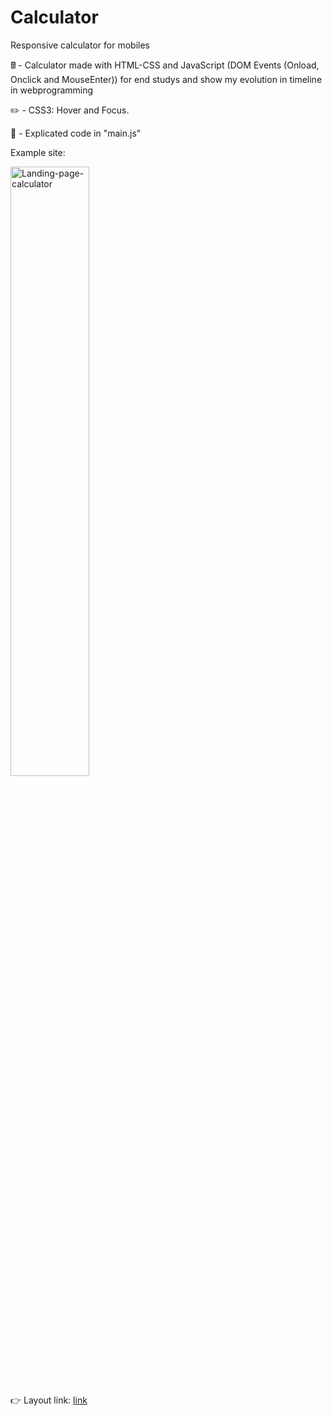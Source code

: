 # Calculator

Responsive calculator for mobiles

🖩 - Calculator made with HTML-CSS and JavaScript (DOM Events (Onload, Onclick and MouseEnter)) for end studys and show my evolution in timeline in webprogramming

✏️ - CSS3: Hover and Focus.

📖 - Explicated code in "main.js"

Example site:

<img src="https://raw.githubusercontent.com/leanluizz/Calculator/main/Photo-landing-page-calculator.png" alt="Landing-page-calculator" width="50%">



👉 Layout link: <a href="https://leanluizz.github.io/Calculator/">link

